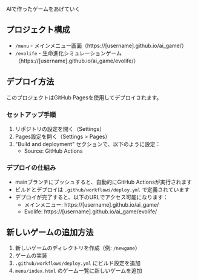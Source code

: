 AIで作ったゲームをあげていく

## プロジェクト構成

- `/menu` - メインメニュー画面（https://[username].github.io/ai_game/）
- `/evolife` - 生命進化シミュレーションゲーム（https://[username].github.io/ai_game/evolife/）

## デプロイ方法

このプロジェクトはGitHub Pagesを使用してデプロイされます。

### セットアップ手順

1. リポジトリの設定を開く（Settings）
2. Pages設定を開く（Settings > Pages）
3. "Build and deployment" セクションで、以下のように設定：
   - Source: GitHub Actions

### デプロイの仕組み

- mainブランチにプッシュすると、自動的にGitHub Actionsが実行されます
- ビルドとデプロイは `.github/workflows/deploy.yml` で定義されています
- デプロイが完了すると、以下のURLでアクセス可能になります：
  - メインメニュー: https://[username].github.io/ai_game/
  - Evolife: https://[username].github.io/ai_game/evolife/

## 新しいゲームの追加方法

1. 新しいゲームのディレクトリを作成（例: `/newgame`）
2. ゲームの実装
3. `.github/workflows/deploy.yml` にビルド設定を追加
4. `menu/index.html` のゲーム一覧に新しいゲームを追加
